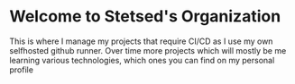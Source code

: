 # Welcome to Stetsed's Organization

This is where I manage my projects that require CI/CD as I use my own selfhosted github runner. Over time more projects which will mostly be me learning various technologies, which ones you can find on my personal profile
